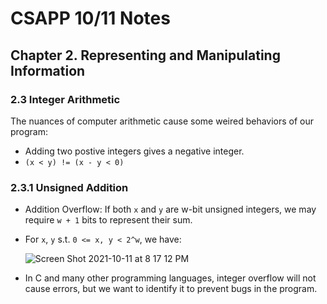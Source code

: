 # CSAPP 10/11 Notes
## Chapter 2. Representing and Manipulating Information
### 2.3 Integer Arithmetic
The nuances of computer arithmetic cause some weired behaviors of our program:
* Adding two postive integers gives a negative integer.
* `(x < y) != (x - y < 0)`

### 2.3.1 Unsigned Addition
* Addition Overflow: If both `x` and `y` are w-bit unsigned integers, we may require `w + 1` bits to represent their sum.
* For `x`, `y` s.t. `0 <= x, y < 2^w`, we have:

  ![Screen Shot 2021-10-11 at 8 17 12 PM](https://user-images.githubusercontent.com/26990923/136885470-0b7da54d-695a-408a-8608-269bb072c3e1.png)

* In C and many other programming languages, integer overflow will not cause errors, but we want to identify it to prevent bugs in the program.

